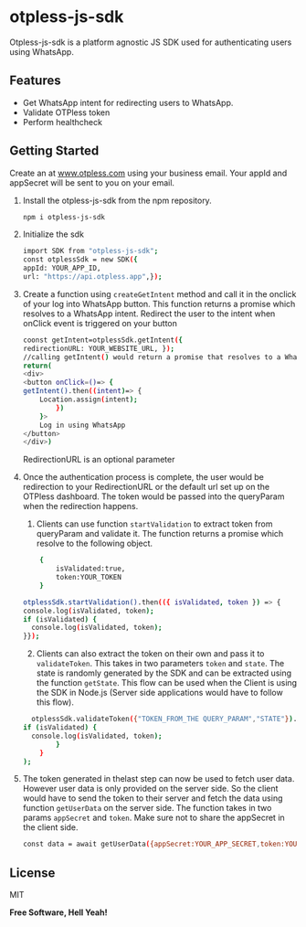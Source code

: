 # otpless-js-sdk

Otpless-js-sdk is a platform agnostic JS SDK used for authenticating users using WhatsApp.

## Features

- Get WhatsApp intent for redirecting users to WhatsApp.
- Validate OTPless token
- Perform healthcheck

## Getting Started

Create an at www.otpless.com using your business email. Your appId and appSecret will be sent to you on your email.

1. Install the otpless-js-sdk from the npm repository.

   ```sh
   npm i otpless-js-sdk
   ```

2. Initialize the sdk
   ```sh
   import SDK from "otpless-js-sdk";
   const otplessSdk = new SDK({
   appId: YOUR_APP_ID,
   url: "https://api.otpless.app",});
   ```
3. Create a function using `createGetIntent` method and call it in the onclick of your log into WhatsApp button. This function returns a promise which resolves to a WhatsApp intent. Redirect the user to the intent when onClick event is triggered on your button
   ```sh
   coonst getIntent=otplessSdk.getIntent({
   redirectionURL: YOUR_WEBSITE_URL, });
   //calling getIntent() would return a promise that resolves to a WhatsApp intent
   return(
   <div>
   <button onClick=()=> {
   getIntent().then((intent)=> {
       Location.assign(intent);
           })
       }>
       Log in using WhatsApp
   </button>
   </div>)
   ```
   RedirectionURL is an optional parameter
4. Once the authentication process is complete, the user would be redirection to your RedirectionURL or the default url set up on the OTPless dashboard. The token would be passed into the queryParam when the redirection happens.

   1. Clients can use function `startValidation` to extract token from queryParam and validate it. The function returns a promise which resolve to the following object.

   ```sh
       {
           isValidated:true,
           token:YOUR_TOKEN
       }
   ```

   ```sh
   otplessSdk.startValidation().then(({ isValidated, token }) => {
   console.log(isValidated, token);
   if (isValidated) {
     console.log(isValidated, token);
   }});
   ```

   2. Clients can also extract the token on their own and pass it to `validateToken`. This takes in two parameters `token` and `state`. The state is randomly generated by the SDK and can be extracted using the function `getState`. This flow can be used when the Client is using the SDK in Node.js (Server side applications would have to follow this flow).

   ```sh
     otplessSdk.validateToken({"TOKEN_FROM_THE QUERY_PARAM","STATE"}).then(({ isValidated, token }) => {
   if (isValidated) {
     console.log(isValidated, token);
           }
       }
   );
   ```

5. The token generated in thelast step can now be used to fetch user data. However user data is only provided on the server side. So the client would have to send the token to their server and fetch the data using function `getUserData` on the server side. The function takes in two params `appSecret` and `token`. Make sure not to share the appSecret in the client side.
   ```sh
   const data = await getUserData({appSecret:YOUR_APP_SECRET,token:YOUR_APP_TOKEN})
   ```

## License

MIT

**Free Software, Hell Yeah!**
